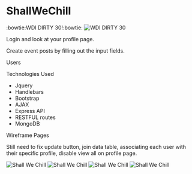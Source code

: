 # ShallWeChill
:bowtie:WDI DIRTY 30!:bowtie:
![WDI DIRTY 30](http://i.imgur.com/FOC3DmV.jpg?2)

Login and look at your profile page.

Create event posts by filling out the input fields.

Users

Technologies Used

* Jquery
* Handlebars
* Bootstrap
* AJAX
* Express API
* RESTFUL routes
* MongoDB

Wireframe Pages

Still need to fix update button, join data table, associating each user with their specific profile, disable view all on profile page.

![Shall We Chill](http://i.imgur.com/qnFyLJo.png?1)
![Shall We Chill](http://i.imgur.com/ABmpb8t.png?1)
![Shall We Chill](http://i.imgur.com/B3huix2.png?1)
![Shall We Chill](http://i.imgur.com/LcCoPD6.png?1)

